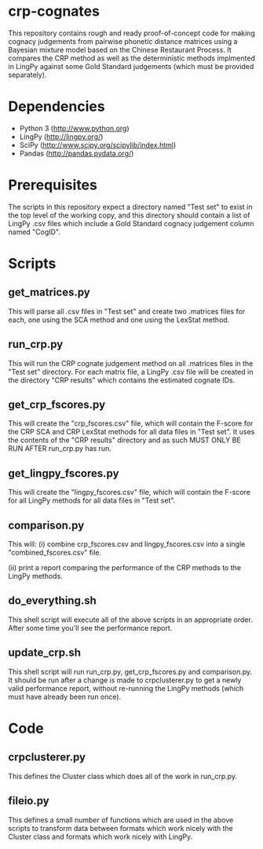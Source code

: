 # crp-cognates

This repository contains rough and ready proof-of-concept code for making
cognacy judgements from pairwise phonetic distance matrices using a Bayesian
mixture model based on the Chinese Restaurant Process.  It compares the
CRP method as well as the deterministic methods implmented in LingPy against
some Gold Standard judgements (which must be provided separately).

# Dependencies

* Python 3 (http://www.python.org)
* LingPy (http://lingpy.org/)
* SciPy (http://www.scipy.org/scipylib/index.html)
* Pandas (http://pandas.pydata.org/)

# Prerequisites

The scripts in this repository expect a directory named "Test set" to exist
in the top level of the working copy, and this directory should contain a
list of LingPy .csv files which include a Gold Standard cognacy judgement
column named "CogID".

# Scripts

## get_matrices.py

This will parse all .csv files in "Test set" and create two .matrices files
for each, one using the SCA method and one using the LexStat method.

## run_crp.py

This will run the CRP cognate judgement method on all .matrices files in the
"Test set" directory.  For each matrix file, a LingPy .csv file will be
created in the directory "CRP results" which contains the estimated cognate
IDs.

## get_crp_fscores.py

This will create the "crp_fscores.csv" file, which will contain the F-score
for the CRP SCA and CRP LexStat methods for all data files in "Test set".  It
uses the contents of the "CRP results" directory and as such MUST ONLY BE RUN
AFTER run_crp.py has run.

## get_lingpy_fscores.py

This will create the "lingpy_fscores.csv" file, which will contain the
F-score for all LingPy methods for all data files in "Test set".

## comparison.py

This will:
(i)  combine crp_fscores.csv and lingpy_fscores.csv into a single
    "combined_fscores.csv" file.

(ii) print a report comparing the performance of the CRP methods to the LingPy
     methods.

## do_everything.sh

This shell script will execute all of the above scripts in an appropriate
order.  After some time you'll see the performance report.

## update_crp.sh

This shell script will run run_crp.py, get_crp_fscores.py and comparison.py.
It should be run after a change is made to crpclusterer.py to get a newly
valid performance report, without re-running the LingPy methods (which must
have already been run once).

# Code

## crpclusterer.py

This defines the Cluster class which does all of the work in run_crp.py.

## fileio.py

This defines a small number of functions which are used in the above scripts
to transform data between formats which work nicely with the Cluster class and
formats which work nicely with LingPy.
